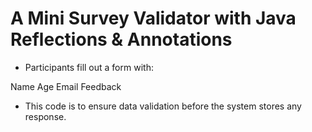 # A Mini Survey Validator with Java Reflections & Annotations

- Participants fill out a form with:

Name
Age
Email
Feedback

- This code is to ensure data validation before the system stores any response.